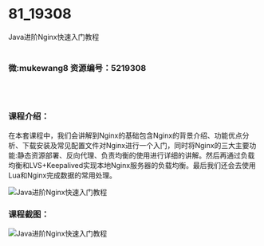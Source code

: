 # 81_19308
Java进阶Nginx快速入门教程
<br/></br>
<h3>微:mukewang8 资源编号：5219308</h3>
<br/></br>
<h3>课程介绍：</h3>
<p>在本套课程中，我们会讲解到<a title="查看与 Nginx 相关的文章" target="_blank">Nginx</a>的基础包含<a title="查看与 Nginx 相关的文章" target="_blank">Nginx</a>的背景介绍、功能优点分析、下载安装及常见配置文件对Nginx进行一个入门，同时将Nginx的三大主要功能:静态资源部署、反向代理、负责均衡的使用进行详细的讲解。然后再通过负载均衡和LVS+Keepalived实现本地Nginx服务器的负载均衡。最后我们还会去使用Lua和Nginx完成数据的常用处理。</p>
<p><img src="https://www.ko996.com/wp-content/uploads/img/2021/04/3-1.jpg" alt="Java进阶Nginx快速入门教程"></p>
<div class="info-desc">
<h3>课程截图：</h3>
<p><img src="https://www.ko996.com/wp-content/uploads/img/2021/04/2-3.png" alt="Java进阶Nginx快速入门教程"></p>


			
</div>
